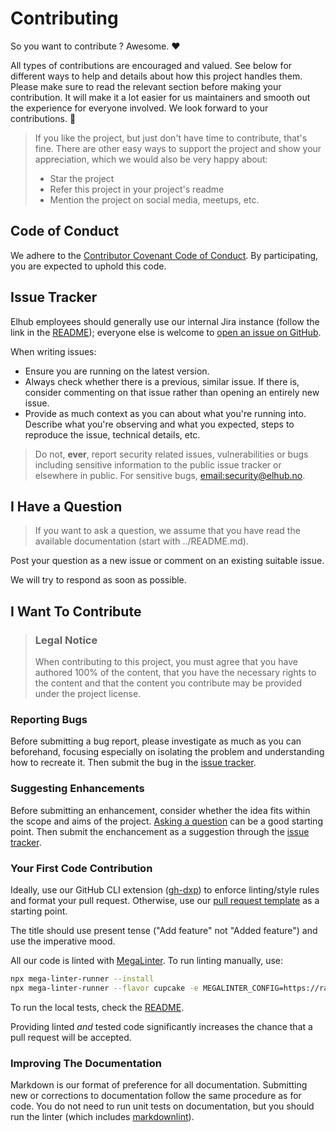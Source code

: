 # Contributing

So you want to contribute ? Awesome. ❤️

All types of contributions are encouraged and valued.  See below for different ways to help and details about how
this project handles them. Please make sure to read the relevant section before making your contribution. It will
make it a lot easier for us maintainers and smooth out the experience for everyone involved. We look forward to
your contributions. 🎉

> If you like the project, but just don't have time to contribute, that's fine. There are other easy ways to support
> the project and show your appreciation, which we would also be very happy about:
>
> * Star the project
> * Refer this project in your project's readme
> * Mention the project on social media, meetups, etc.

## Code of Conduct

We adhere to the [Contributor Covenant Code of Conduct](https://www.contributor-covenant.org/version/2/1/code_of_conduct/).
By participating, you are expected to uphold this code.

## Issue Tracker

Elhub employees should generally use our internal Jira instance (follow the link in the [README](../README.md));
everyone else is welcome to [open an issue on GitHub](/issues/).

When writing issues:

* Ensure you are running on the latest version.
* Always check whether there is a previous, similar issue. If there is, consider commenting on that issue rather
  than opening an entirely new issue.
* Provide as much context as you can about what you're running into. Describe what you're observing and what you
  expected, steps to reproduce the issue, technical details, etc.

> Do not, **ever**, report security related issues, vulnerabilities or bugs including sensitive information to the
> public issue tracker or elsewhere in public. For sensitive bugs, <email:security@elhub.no>.

## I Have a Question

> If you want to ask a question, we assume that you have read the available documentation (start with ../README.md).

Post your question as a new issue or comment on an existing suitable issue.

We will try to respond as soon as possible.

## I Want To Contribute

> ### Legal Notice
> When contributing to this project, you must agree that you have authored 100% of the content, that you have the
> necessary rights to the content and that the content you contribute may be provided under the project license.

### Reporting Bugs

Before submitting a bug report, please investigate as much as you can beforehand, focusing especially on isolating
the problem and understanding how to recreate it. Then submit the bug in the [issue tracker](#issue-tracker).

### Suggesting Enhancements

Before submitting an enhancement, consider whether the idea fits within the scope and aims of the project.
[Asking a question](#i-have-a-question) can be a good starting point. Then submit the enchancement as a suggestion
through the [issue tracker](#issue-tracker).

### Your First Code Contribution

Ideally, use our GitHub CLI extension ([gh-dxp](https://github.com/elhub/gh-dxp)) to enforce linting/style rules
and format your pull request. Otherwise, use our
[pull request template](https://github.com/elhub/devxp-project-template/blob/main/resources/.github/pull_request_template.md)
as a starting point.

The title should use present tense ("Add feature" not "Added feature") and use the imperative mood.

All our code is linted with [MegaLinter](https://megalinter.io). To run linting manually, use:

```bash
npx mega-linter-runner --install
npx mega-linter-runner --flavor cupcake -e MEGALINTER_CONFIG=https://raw.githubusercontent.com/elhub/devxp-lint-configuration/main/resources/.mega-linter.yml
```

To run the local tests, check the [README](../README.md).

Providing linted _and_ tested code significantly increases the chance that a pull request will be accepted.

### Improving The Documentation

Markdown is our format of preference for all documentation. Submitting new or corrections to documentation follow the
same procedure as for code. You do not need to run unit tests on documentation, but you should run the linter (which
includes [markdownlint](https://github.com/DavidAnson/markdownlint)).
